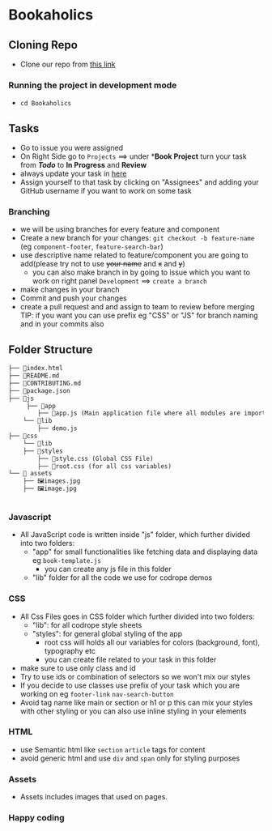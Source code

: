 # Bookaholics

## Cloning Repo

- Clone our repo from [this link](https://github.com/In-tech-gration-Cohort-0x02/Bookaholics.git)

### Running the project in development mode  

- `cd Bookaholics`

## Tasks

- Go to issue you were assigned
- On Right Side go to `Projects` ==> under ***Book Project** turn your task from ***Todo*** to **In Progress** and **Review**
- always update your task in [here](https://github.com/orgs/In-tech-gration-Cohort-0x02/projects/2)
- Assign yourself to that task by clicking on "Assignees" and adding your GitHub username if you want to work on some task

### Branching  

- we will be using branches for every feature and component  
- Create a new branch for your changes: `git checkout -b feature-name` (eg `component-footer`, `feature-search-bar`)
- use descriptive name related to feature/component you are going to add(please try not to use ~~your name~~ and ~~x~~ and ~~y~~)
  - you can also make branch in by going to issue which you want to work on right panel `Development` ==> `create a branch`
- make changes in your branch
- Commit and push your changes
- create a pull request and and assign to team to review before merging
TIP: if you want you can use prefix eg "CSS" or "JS" for branch naming and in your commits also

## Folder Structure

  ```md
  ├── 📁index.html 
  ├── 📰README.md
  ├── 📰CONTRIBUTING.md
  ├── 📰package.json
  ├── 📂js
       ├── 📂app
          ├── 📄app.js (Main application file where all modules are imported)
      └── 📂lib
          ├── demo.js
  ├── 📂css
      └── 📂lib
      ├── 📂styles 
          ├── 📄style.css (Global CSS File)
          ├── 📄root.css (for all css variables)
  └── 📂 assets
      ├── 🖼️images.jpg
      ├── 🖼️image.jpg
      
  ```

### Javascript

- All JavaScript code is written inside "js" folder, which further divided into two folders:
  - "app" for small functionalities like fetching data and displaying data eg `book-template.js`
    - you can create any js file in this folder
  - "lib" folder for all the code we use for codrope demos

### CSS

- All Css Files goes in CSS folder which further divided into two folders:
  - "lib": for all codrope style sheets
  - "styles": for general global styling of the app
    - root css will holds all our variables for colors (background, font), typography etc
    - you can create file related to your task in this folder
- make sure to use only class and id
- Try to use ids or combination of selectors so we won't mix our styles
- If you decide to use classes use prefix of your task which you are working on eg  `footer-link` `nav-search-button`
- Avoid tag name like main or section or h1 or p this can mix your styles with other styling or you can also use inline styling in your elements

### HTML

- use Semantic html like  `section` `article` tags for content
- avoid generic html and use `div` and `span` only for styling purposes

### Assets

- Assets includes images that used on pages.

### Happy coding

